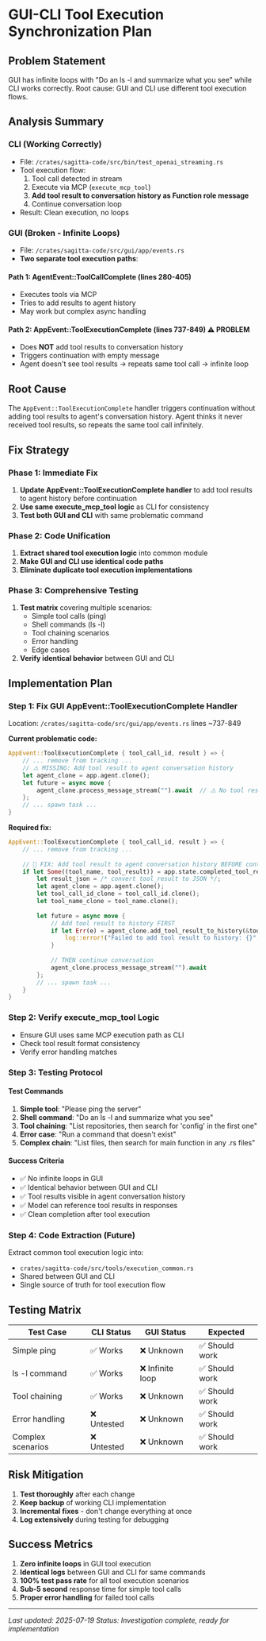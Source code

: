 # GUI-CLI Tool Execution Synchronization Plan

## Problem Statement
GUI has infinite loops with "Do an ls -l and summarize what you see" while CLI works correctly.
Root cause: GUI and CLI use different tool execution flows.

## Analysis Summary

### CLI (Working Correctly)
- File: `/crates/sagitta-code/src/bin/test_openai_streaming.rs`
- Tool execution flow:
  1. Tool call detected in stream
  2. Execute via MCP (`execute_mcp_tool`)
  3. **Add tool result to conversation history as Function role message**
  4. Continue conversation loop
- Result: Clean execution, no loops

### GUI (Broken - Infinite Loops)
- File: `/crates/sagitta-code/src/gui/app/events.rs`
- **Two separate tool execution paths**:

#### Path 1: AgentEvent::ToolCallComplete (lines 280-405)
- Executes tools via MCP
- Tries to add results to agent history
- May work but complex async handling

#### Path 2: AppEvent::ToolExecutionComplete (lines 737-849) ⚠️ **PROBLEM**
- Does **NOT** add tool results to conversation history
- Triggers continuation with empty message
- Agent doesn't see tool results → repeats same tool call → infinite loop

## Root Cause
The `AppEvent::ToolExecutionComplete` handler triggers continuation without adding tool results to agent's conversation history. Agent thinks it never received tool results, so repeats the same tool call infinitely.

## Fix Strategy

### Phase 1: Immediate Fix
1. **Update AppEvent::ToolExecutionComplete handler** to add tool results to agent history before continuation
2. **Use same execute_mcp_tool logic** as CLI for consistency
3. **Test both GUI and CLI** with same problematic command

### Phase 2: Code Unification  
1. **Extract shared tool execution logic** into common module
2. **Make GUI and CLI use identical code paths**
3. **Eliminate duplicate tool execution implementations**

### Phase 3: Comprehensive Testing
1. **Test matrix** covering multiple scenarios:
   - Simple tool calls (ping)
   - Shell commands (ls -l)
   - Tool chaining scenarios
   - Error handling
   - Edge cases
2. **Verify identical behavior** between GUI and CLI

## Implementation Plan

### Step 1: Fix GUI AppEvent::ToolExecutionComplete Handler
Location: `/crates/sagitta-code/src/gui/app/events.rs` lines ~737-849

**Current problematic code:**
```rust
AppEvent::ToolExecutionComplete { tool_call_id, result } => {
    // ... remove from tracking ...
    // ⚠️ MISSING: Add tool result to agent conversation history
    let agent_clone = app.agent.clone();
    let future = async move {
        agent_clone.process_message_stream("").await  // ⚠️ No tool results in history!
    };
    // ... spawn task ...
}
```

**Required fix:**
```rust
AppEvent::ToolExecutionComplete { tool_call_id, result } => {
    // ... remove from tracking ...
    
    // 🔧 FIX: Add tool result to agent conversation history BEFORE continuation
    if let Some((tool_name, tool_result)) = app.state.completed_tool_results.get(&tool_call_id) {
        let result_json = /* convert tool_result to JSON */;
        let agent_clone = app.agent.clone();
        let tool_call_id_clone = tool_call_id.clone();
        let tool_name_clone = tool_name.clone();
        
        let future = async move {
            // Add tool result to history FIRST
            if let Err(e) = agent_clone.add_tool_result_to_history(&tool_call_id_clone, &tool_name_clone, &result_json).await {
                log::error!("Failed to add tool result to history: {}", e);
            }
            
            // THEN continue conversation
            agent_clone.process_message_stream("").await
        };
        // ... spawn task ...
    }
}
```

### Step 2: Verify execute_mcp_tool Logic
- Ensure GUI uses same MCP execution path as CLI
- Check tool result format consistency
- Verify error handling matches

### Step 3: Testing Protocol

#### Test Commands
1. **Simple tool**: "Please ping the server"
2. **Shell command**: "Do an ls -l and summarize what you see"  
3. **Tool chaining**: "List repositories, then search for 'config' in the first one"
4. **Error case**: "Run a command that doesn't exist"
5. **Complex chain**: "List files, then search for main function in any .rs files"

#### Success Criteria
- ✅ No infinite loops in GUI
- ✅ Identical behavior between GUI and CLI
- ✅ Tool results visible in agent conversation history
- ✅ Model can reference tool results in responses
- ✅ Clean completion after tool execution

### Step 4: Code Extraction (Future)
Extract common tool execution logic into:
- `crates/sagitta-code/src/tools/execution_common.rs`
- Shared between GUI and CLI
- Single source of truth for tool execution flow

## Testing Matrix

| Test Case | CLI Status | GUI Status | Expected |
|-----------|------------|------------|----------|
| Simple ping | ✅ Works | ❌ Unknown | ✅ Should work |
| ls -l command | ✅ Works | ❌ Infinite loop | ✅ Should work |
| Tool chaining | ✅ Works | ❌ Unknown | ✅ Should work |
| Error handling | ❌ Untested | ❌ Unknown | ✅ Should work |
| Complex scenarios | ❌ Untested | ❌ Unknown | ✅ Should work |

## Risk Mitigation
1. **Test thoroughly** after each change
2. **Keep backup** of working CLI implementation
3. **Incremental fixes** - don't change everything at once
4. **Log extensively** during testing for debugging

## Success Metrics
1. **Zero infinite loops** in GUI tool execution
2. **Identical logs** between GUI and CLI for same commands
3. **100% test pass rate** for all tool execution scenarios
4. **Sub-5 second** response time for simple tool calls
5. **Proper error handling** for failed tool calls

---

*Last updated: 2025-07-19*
*Status: Investigation complete, ready for implementation*